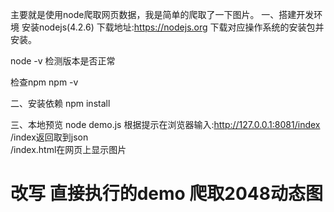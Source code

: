 主要就是使用node爬取网页数据，我是简单的爬取了一下图片。
一、搭建开发环境
安装nodejs(4.2.6)
下载地址:https://nodejs.org 下载对应操作系统的安装包并安装。

node -v
检测版本是否正常

检查npm
npm -v

二、安装依赖
npm install

三、本地预览
node demo.js
根据提示在浏览器输入:http://127.0.0.1:8081/index
<br/>
/index返回取到json
<br/>
/index.html在网页上显示图片

# 改写 直接执行的demo 爬取2048动态图

